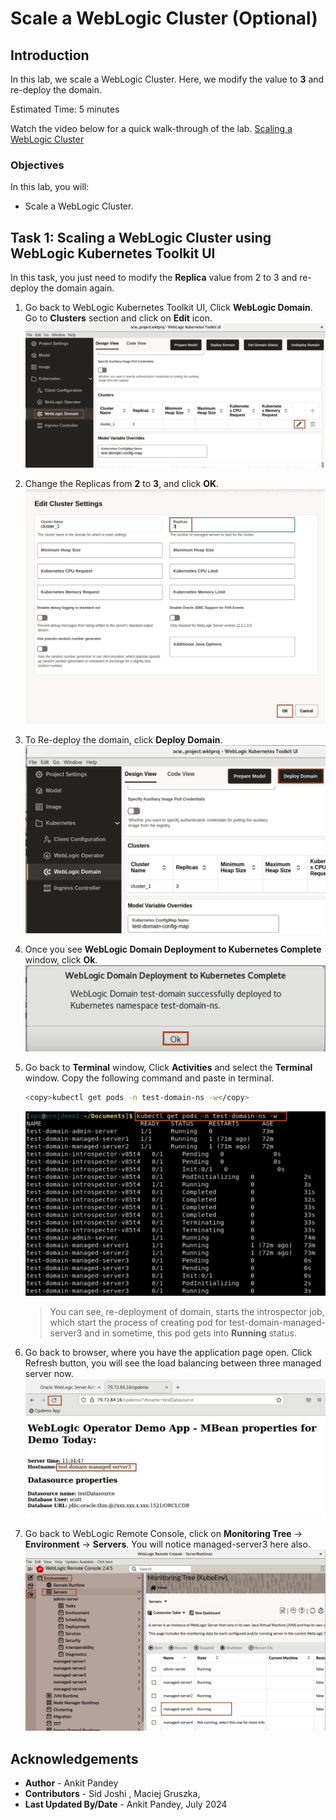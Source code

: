 # Scale a WebLogic Cluster (Optional) 

## Introduction

In this lab, we scale a WebLogic Cluster. Here, we modify the value to **3** and re-deploy the domain.

Estimated Time: 5 minutes

Watch the video below for a quick walk-through of the lab.
[Scaling a WebLogic Cluster](videohub:1_mcl3p6td)

### Objectives

In this lab, you will:

* Scale a WebLogic Cluster.


## Task 1: Scaling a WebLogic Cluster using WebLogic Kubernetes Toolkit UI

In this task, you just need to modify the **Replica** value from 2 to 3 and re-deploy the domain again. 

1. Go back to WebLogic Kubernetes Toolkit UI,  Click **WebLogic Domain**. Go to **Clusters** section and click on **Edit** icon.  
    ![Cluster Resize](images/cluster-resize.png)

2. Change the Replicas from **2** to **3**, and click **OK**. 
    ![Change Replicas](images/change-replicas.png)

3. To Re-deploy the domain, click **Deploy Domain**.
    ![Redeploy Domain](images/redeploy-domain.png)

4. Once you see **WebLogic Domain Deployment to Kubernetes Complete** window, click **Ok**.
    ![Deployment Complete](images/deployment-complete.png)

5. Go back to **Terminal** window, Click **Activities** and select the **Terminal** window. Copy the following command and paste in terminal.
    ```bash
    <copy>kubectl get pods -n test-domain-ns -w</copy>
    ```
    ![View Scaling](images/view-scaling.png)
    > You can see, re-deployment of domain, starts the introspector job, which start the process of creating pod for test-domain-managed-server3 and in sometime, this pod gets into **Running** status.

6. Go back to browser, where you have the application page open. Click Refresh button, you will see the load balancing between three managed server now.
    ![new server](images/new-server.png)

7. Go back to WebLogic Remote Console, click on **Monitoring Tree** -> **Environment** -> **Servers**. You will notice managed-server3 here also.
    ![remote console](images/remote-console.png)




## Acknowledgements

* **Author** -  Ankit Pandey
* **Contributors** - Sid Joshi , Maciej Gruszka, 
* **Last Updated By/Date** - Ankit Pandey, July 2024